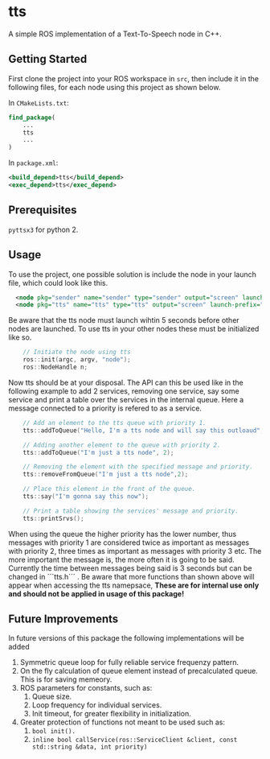 # tts
A simple ROS implementation of a Text-To-Speech node in C++.
## Getting Started
First clone the project into your ROS workspace in ``` src ```, 
then include it in the following files, for each node using this project as shown below.

In ```CMakeLists.txt```:
```CMake
find_package(
	...
  	tts
	...
)
```

In ```package.xml```:
```xml
<build_depend>tts</build_depend>
<exec_depend>tts</exec_depend>
```

## Prerequisites
``` pyttsx3 ``` for python 2.
## Usage
To use the project, one possible solution is include the node in your launch file, which could look like this.
```xml
  <node pkg="sender" name="sender" type="sender" output="screen" launch-prefix="gnome-terminal -e" />
  <node pkg="tts" name="tts" type="tts" output="screen" launch-prefix="gnome-terminal -e"/>
```
Be aware that the tts node must launch wihtin 5 seconds before other nodes are launched.
To use tts in your other nodes these must be initialized like so.
```cpp
    // Initiate the node using tts
    ros::init(argc, argv, "node");
    ros::NodeHandle n;
```
Now tts should be at your disposal.
The API can this be used like in the following example to add 2 services, removing one service, say some service and print a table over the services in the internal queue. Here a message connected to a priority is refered to as a service.

```cpp
    // Add an element to the tts queue with priority 1.
    tts::addToQueue("Hello, I'm a tts node and will say this outloaud", 1);

    // Adding another element to the queue with priority 2.
    tts::addToQueue("I'm just a tts node", 2);

    // Removing the element with the specified message and priority.
    tts::removeFromQueue("I'm just a tts node",2);

    // Place this element in the front of the queue.
    tts::say("I'm gonna say this now");

    // Print a table showing the services' message and priority.
    tts::printSrvs();
```
When using the queue the higher priority has the lower number, thus messages with priority 1 are considered twice as important as messages with priority 2, three times as important as messages with priority 3 etc.
The more important the message is, the more often it is going to be said. Currently the time between messages being said is 3 seconds but can be changed in ´´´tts.h´´´ .
Be aware that more functions than shown above will appear when accessing the tts namepsace, **These are for internal use only and should not be applied in usage of this package!** 
## Future Improvements
In future versions of this package the following implementations will be added 
1. Symmetric queue loop for fully reliable service frequenzy pattern.
2. On the fly calculation of queue element instead of precalculated queue. This is for saving memeory.
3. ROS parameters for constants, such as:
   1. Queue size.
   2. Loop frequency for individual services.
   3. Init timeout, for greater flexibility in initialization.
4. Greater protection of functions not meant to be used such as:
   1. ```bool init().```
   2. ``` inline bool callService(ros::ServiceClient &client, const std::string &data, int priority) ```

